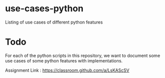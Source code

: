 # use-cases-python
Listing of use cases of different python features

# Todo

For each of the python scripts in this repository, we want to document some use cases of some python features with implementations.

Assignment Link : https://classroom.github.com/a/LsKAScSV

